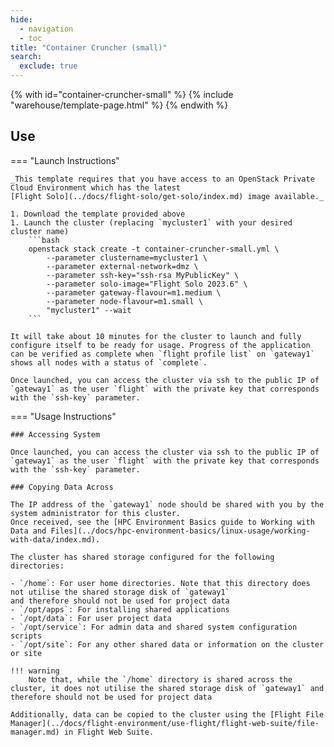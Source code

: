 ```yaml
---
hide:
  - navigation
  - toc 
title: "Container Cruncher (small)"
search:
  exclude: true
---
```


{% with id="container-cruncher-small" %}
  {% include "warehouse/template-page.html" %}
{% endwith %}

## Use

=== "Launch Instructions"

    _This template requires that you have access to an OpenStack Private Cloud Environment which has the latest
    [Flight Solo](../docs/flight-solo/get-solo/index.md) image available._

    1. Download the template provided above
    1. Launch the cluster (replacing `mycluster1` with your desired cluster name)
        ```bash
        openstack stack create -t container-cruncher-small.yml \
            --parameter clustername=mycluster1 \
            --parameter external-network=dmz \
            --parameter ssh-key="ssh-rsa MyPublicKey" \
            --parameter solo-image="Flight Solo 2023.6" \
            --parameter gateway-flavour=m1.medium \
            --parameter node-flavour=m1.small \
            "mycluster1" --wait
        ```

    It will take about 10 minutes for the cluster to launch and fully configure itself to be ready for usage. Progress of the application can be verified as complete when `flight profile list` on `gateway1` shows all nodes with a status of `complete`.

    Once launched, you can access the cluster via ssh to the public IP of `gateway1` as the user `flight` with the private key that corresponds with the `ssh-key` parameter.

=== "Usage Instructions"

    ### Accessing System

    Once launched, you can access the cluster via ssh to the public IP of `gateway1` as the user `flight` with the private key that corresponds with the `ssh-key` parameter.

    ### Copying Data Across

    The IP address of the `gateway1` node should be shared with you by the system administrator for this cluster.
    Once received, see the [HPC Environment Basics guide to Working with Data and Files](../docs/hpc-environment-basics/linux-usage/working-with-data/index.md).

    The cluster has shared storage configured for the following directories:

    - `/home`: For user home directories. Note that this directory does not utilise the shared storage disk of `gateway1`
    and therefore should not be used for project data
    - `/opt/apps`: For installing shared applications
    - `/opt/data`: For user project data
    - `/opt/service`: For admin data and shared system configuration scripts
    - `/opt/site`: For any other shared data or information on the cluster or site

    !!! warning
        Note that, while the `/home` directory is shared across the cluster, it does not utilise the shared storage disk of `gateway1` and therefore should not be used for project data

    Additionally, data can be copied to the cluster using the [Flight File Manager](../docs/flight-environment/use-flight/flight-web-suite/file-manager.md) in Flight Web Suite.
